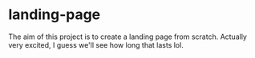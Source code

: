 # landing-page
The aim of this project is to create a landing page from scratch. Actually very excited, I guess we'll see how long that lasts lol.